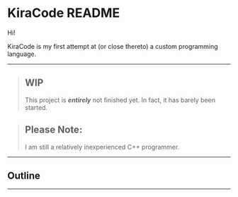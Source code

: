 # KiraCode README

Hi!

KiraCode is my first attempt at (or close thereto) a custom programming language.

---

> ## **WIP**
> This project is ***entirely*** not finished yet. In fact, it has barely been started.

> ## **Please Note:**
> I am still a relatively inexperienced C++ programmer.

---

## Outline

[](#)

---

## 

